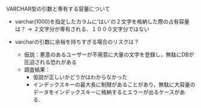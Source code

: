 VARCHAR型の引数と専有する容量について

- varchar(1000)を指定したカラムに'はい'の２文字を格納した際の占有容量は？
    → ２文字分が専有される．１０００文字分ではない

- varcharの引数に余裕を持ちすぎる場合のリスクは？
    - 仮説：悪意のあるユーザーが不用意に大量の文字を登録し，無駄にDBが圧迫される恐れがある
    - 調査結果：
        - 仮説が正しいかどうかはわからなかった
        - インデックスキーの最大長に制限があることがあり，無駄に大容量のデータをインデックスキーに格納するとエラーが出るケースがある．